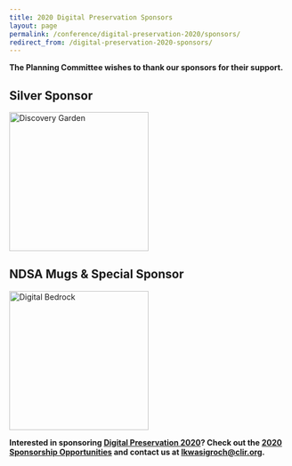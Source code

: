 ```yaml
---
title: 2020 Digital Preservation Sponsors
layout: page
permalink: /conference/digital-preservation-2020/sponsors/
redirect_from: /digital-preservation-2020-sponsors/
---
```


**The Planning Committee wishes to thank our sponsors for their support.**

## **Silver Sponsor**

[<img alt="Discovery Garden" width="250" src='{{ "/images/DG+Coaster&Wordmark+Blue.png"}}'>](https://www.discoverygarden.ca/)

## **NDSA Mugs & Special Sponsor**

[<img alt="Digital Bedrock" width="250" src='{{ "/images/sponsors/Digital_Bedrock_logoB.jpg"}}'>](https://www.digitalbedrock.com/)

**Interested in sponsoring [Digital Preservation 2020](https://ndsa.org/meetings/)? Check out the [2020 Sponsorship Opportunities](https://forum2020.diglib.org/sponsorship-opportunities/) and contact us at [lkwasigroch@clir.org](mailto:lkwasigroch@clir.org).**
